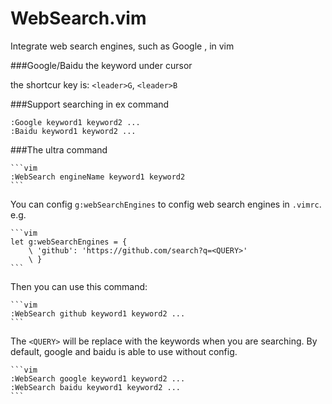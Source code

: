 WebSearch.vim
=============

Integrate web search engines, such as Google ,  in vim

###Google/Baidu the keyword under cursor

   the shortcur key is: `<leader>G`,  `<leader>B`

###Support searching in ex command

   ```vim
   :Google keyword1 keyword2 ...
   :Baidu keyword1 keyword2 ...
   ```

###The ultra command

    ```vim
    :WebSearch engineName keyword1 keyword2
    ```

You can config `g:webSearchEngines` to config web search engines in `.vimrc`.
e.g.

    ```vim
    let g:webSearchEngines = {
        \ 'github': 'https://github.com/search?q=<QUERY>'
        \ }
    ```

Then you can use this command:

    ```vim
    :WebSearch github keyword1 keyword2 ...
    ```

The `<QUERY>` will be replace with the keywords when you are searching.
By default, google and baidu is able to use without config.

    ```vim
    :WebSearch google keyword1 keyword2 ...
    :WebSearch baidu keyword1 keyword2 ...
    ```
